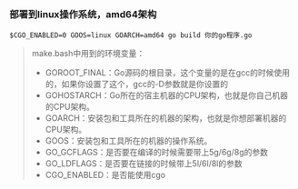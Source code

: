### 部署到linux操作系统，amd64架构
```
$CGO_ENABLED=0 GOOS=linux GOARCH=amd64 go build 你的go程序.go
```
> make.bash中用到的环境变量：
> - GOROOT_FINAL：Go源码的根目录，这个变量的是在gcc的时候使用的，如果你设置了这个，gcc的-D参数就是你设置的
> - GOHOSTARCH：Go所在的宿主机器的CPU架构，也就是你自己机器的CPU架构。
> - GOARCH：安装包和工具所在的机器的架构，也就是你想部署机器的CPU架构。
> - GOOS：安装包和工具所在的机器的操作系统。
> - GO_GCFLAGS：是否要在编译的时候需要带上5g/6g/8g的参数
> - GO_LDFLAGS：是否要在链接的时候带上5l/6l/8l的参数
> - CGO_ENABLED：是否能使用cgo